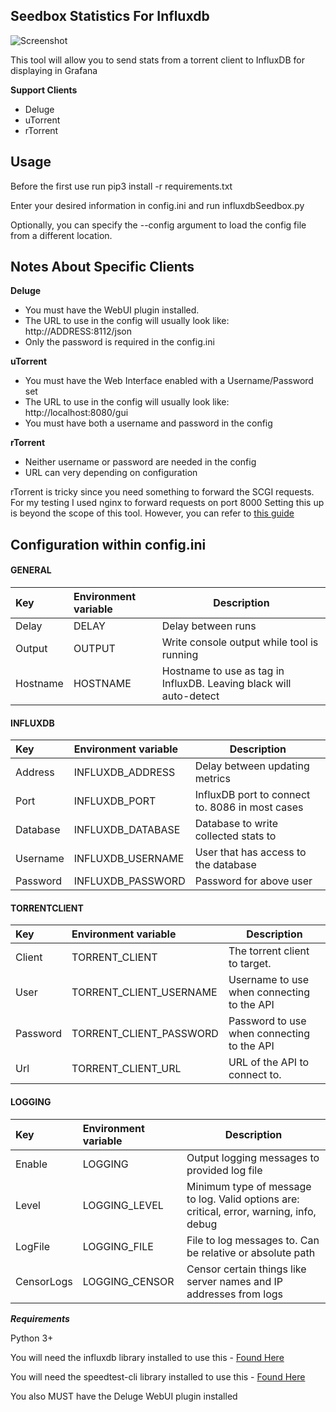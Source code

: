 **Seedbox Statistics For Influxdb**
------------------------------

![Screenshot](https://puu.sh/ttcxJ/2919760fa3.PNG)

This tool will allow you to send stats from a torrent client to InfluxDB for displaying in Grafana

**Support Clients**
* Deluge
* uTorrent
* rTorrent

## Usage

Before the first use run pip3 install -r requirements.txt

Enter your desired information in config.ini and run influxdbSeedbox.py

Optionally, you can specify the --config argument to load the config file from a different location.  


## Notes About Specific Clients

**Deluge**
* You must have the WebUI plugin installed.
* The URL to use in the config will usually look like: http://ADDRESS:8112/json
* Only the password is required in the config.ini

**uTorrent**
* You must have the Web Interface enabled with a Username/Password set
* The URL to use in the config will usually look like: http://localhost:8080/gui
* You must have both a username and password in the config

**rTorrent**
* Neither username or password are needed in the config
* URL can very depending on configuration

rTorrent is tricky since you need something to forward the SCGI requests. For my testing I used nginx to forward requests on port 8000
Setting this up is beyond the scope of this tool. 
However, you can refer to [this guide](http://elektito.com/2016/02/10/rtorrent-xmlrpc/)

## Configuration within config.ini

#### GENERAL

| Key      | Environment variable | Description                                                        |
| :------- | :------------------- | ------------------------------------------------------------------ |
| Delay    | DELAY                | Delay between runs                                                 |
| Output   | OUTPUT               | Write console output while tool is running                         |
| Hostname | HOSTNAME             | Hostname to use as tag in InfluxDB. Leaving black will auto-detect |

#### INFLUXDB

| Key      | Environment variable | Description                                     |
| :------- | :------------------- | ----------------------------------------------- |
| Address  | INFLUXDB_ADDRESS     | Delay between updating metrics                  |
| Port     | INFLUXDB_PORT        | InfluxDB port to connect to. 8086 in most cases |
| Database | INFLUXDB_DATABASE    | Database to write collected stats to            |
| Username | INFLUXDB_USERNAME    | User that has access to the database            |
| Password | INFLUXDB_PASSWORD    | Password for above user                         |

#### TORRENTCLIENT

| Key      | Environment variable    | Description                                |
| :------- | :---------------------- | ------------------------------------------ |
| Client   | TORRENT_CLIENT          | The torrent client to target.              |
| User     | TORRENT_CLIENT_USERNAME | Username to use when connecting to the API |
| Password | TORRENT_CLIENT_PASSWORD | Password to use when connecting to the API |
| Url      | TORRENT_CLIENT_URL      | URL of the API to connect to.              |

#### LOGGING

| Key        | Environment variable | Description                                                                              |
| :--------- | :------------------- | ---------------------------------------------------------------------------------------- |
| Enable     | LOGGING              | Output logging messages to provided log file                                             |
| Level      | LOGGING_LEVEL        | Minimum type of message to log. Valid options are: critical, error, warning, info, debug |
| LogFile    | LOGGING_FILE         | File to log messages to. Can be relative or absolute path                                |
| CensorLogs | LOGGING_CENSOR       | Censor certain things like server names and IP addresses from logs                       |

***Requirements***

Python 3+

You will need the influxdb library installed to use this - [Found Here](https://github.com/influxdata/influxdb-python)

You will need the speedtest-cli library installed to use this - [Found Here](https://github.com/sivel/speedtest-cli)

You also MUST have the Deluge WebUI plugin installed
